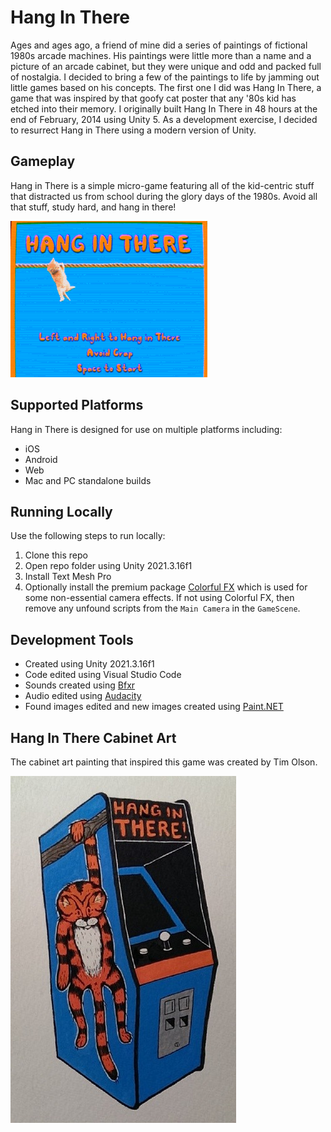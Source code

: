 # Hang In There
Ages and ages ago, a friend of mine did a series of paintings of fictional 1980s arcade machines. His paintings were little more than a name and a picture of an arcade cabinet, but they were unique and odd and packed full of nostalgia. I decided to bring a few of the paintings to life by jamming out little games based on his concepts. The first one I did was Hang In There, a game that was inspired by that goofy cat poster that any '80s kid has etched into their memory. I originally built Hang In There in 48 hours at the end of February, 2014 using Unity 5. As a development exercise, I decided to resurrect Hang in There using a modern version of Unity.

## Gameplay
Hang in There is a simple micro-game featuring all of the kid-centric stuff that distracted us from school during the glory days of the 1980s. Avoid all that stuff, study hard, and hang in there!

![Hang In There gameplay](https://github.com/mklewandowski/hang-in-there-cat/blob/main/Assets/Images/hanginthere.gif?raw=true)

## Supported Platforms
Hang in There is designed for use on multiple platforms including:
- iOS
- Android
- Web
- Mac and PC standalone builds

## Running Locally
Use the following steps to run locally:
1. Clone this repo
2. Open repo folder using Unity 2021.3.16f1
3. Install Text Mesh Pro
4. Optionally install the premium package [Colorful FX](https://assetstore.unity.com/packages/vfx/shaders/fullscreen-camera-effects/colorful-fx-44845#description) which is used for some non-essential camera effects. If not using Colorful FX, then remove any unfound scripts from the `Main Camera` in the `GameScene`.

## Development Tools
- Created using Unity 2021.3.16f1
- Code edited using Visual Studio Code
- Sounds created using [Bfxr](https://www.bfxr.net/)
- Audio edited using [Audacity](https://www.audacityteam.org/)
- Found images edited and new images created using [Paint.NET](https://www.getpaint.net/)

## Hang In There Cabinet Art
The cabinet art painting that inspired this game was created by Tim Olson.

![Hang In There cabinet art painting](https://github.com/mklewandowski/hang-in-there-cat/blob/main/Assets/Images/hanginthere.jpg?raw=true)

